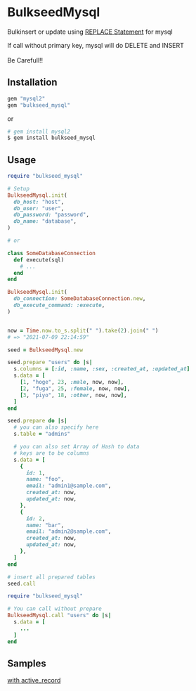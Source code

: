 # BulkseedMysql

Bulkinsert or update using [REPLACE Statement](https://dev.mysql.com/doc/refman/5.6/en/replace.html) for mysql

If call without primary key, mysql will do DELETE and INSERT<br>
<br>
Be Carefull!!


## Installation

```ruby
gem "mysql2"
gem "bulkseed_mysql"
```

or

```bash
# gem install mysql2
$ gem install bulkseed_mysql
```

## Usage

```ruby
require "bulkseed_mysql"

# Setup
BulkseedMysql.init(
  db_host: "host",
  db_user: "user",
  db_password: "password",
  db_name: "database",
)

# or

class SomeDatabaseConnection
  def execute(sql)
    # ...
  end
end

BulkseedMysql.init(
  db_connection: SomeDatabaseConnection.new,
  db_execute_command: :execute,
)
```

```ruby

now = Time.now.to_s.split(" ").take(2).join(" ")
# => "2021-07-09 22:14:59"

seed = BulkseedMysql.new

seed.prepare "users" do |s|
  s.columns = [:id, :name, :sex, :created_at, :updated_at]
  s.data = [
    [1, "hoge", 23, :male, now, now],
    [2, "fuga", 25, :female, now, now],
    [3, "piyo", 18, :other, now, now],
  ]
end

seed.prepare do |s|
  # you can also specify here
  s.table = "admins"

  # you can also set Array of Hash to data
  # keys are to be columns
  s.data = [
    {
      id: 1,
      name: "foo",
      email: "admin1@sample.com",
      created_at: now,
      updated_at: now,
    },
    {
      id: 2,
      name: "bar",
      email: "admin2@sample.com",
      created_at: now,
      updated_at: now,
    },
  ]
end

# insert all prepared tables
seed.call
```

```ruby
require "bulkseed_mysql"

# You can call without prepare
BulkseedMysql.call "users" do |s|
  s.data = [
    ...
  ]
end

```

## Samples

[with active_record](./sample/activerecord.rb)

